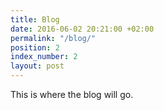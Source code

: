 ```yaml
---
title: Blog
date: 2016-06-02 20:21:00 +02:00
permalink: "/blog/"
position: 2
index_number: 2
layout: post
---
```


This is where the blog will go.

